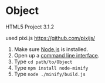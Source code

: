 # Object
HTML5  Project 3.1.2

used pixi.js https://github.com/pixijs/

1. Make sure [Node.js](http://nodejs.org/download/) is installed.
2. Open up a [command line interface](http://en.wikipedia.org/wiki/Command-line_interface).
3. Type `cd path/to/Object`
4. Type `npm install node-minify`
5. Type `node ./minify/build.js`
